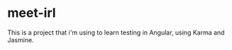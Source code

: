 # meet-irl

This is a project that i'm using to learn testing in Angular, using Karma and Jasmine.

